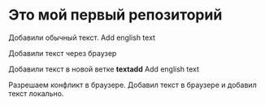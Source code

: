 # Это мой первый репозиторий

Добавили обычный текст. Add english text

Добавили текст через браузер

Добавили текст в новой ветке **textadd** Add english text

Разрешаем конфликт в браузере. Добавил текст в браузере и добавил текст локально.
